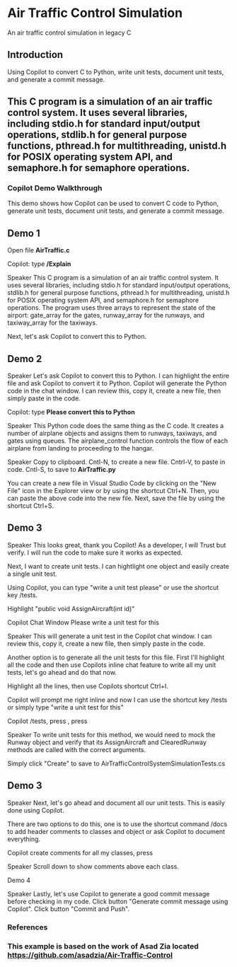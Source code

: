 # Air Traffic Control Simulation
An air traffic control simulation in legacy C

## Introduction
Using Copilot to convert C to Python, write unit tests, document unit tests, and generate a commit message.


## This C program is a simulation of an air traffic control system. It uses several libraries, including stdio.h for standard input/output operations, stdlib.h for general purpose functions, pthread.h for multithreading, unistd.h for POSIX operating system API, and semaphore.h for semaphore operations.

### Copilot Demo Walkthrough

This demo shows how Copilot can be used to convert C code to Python, generate unit tests, document unit tests, and generate a commit message.

Demo 1
----------------------------
Open file **AirTraffic.c**

Copilot: type **/Explain**

Speaker
This C program is a simulation of an air traffic control system. It uses several libraries, including stdio.h for standard input/output operations, stdlib.h for general purpose functions, pthread.h for multithreading, unistd.h for POSIX operating system API, and semaphore.h for semaphore operations. The program uses three arrays to represent the state of the airport: gate_array for the gates, runway_array for the runways, and taxiway_array for the taxiways.

Next, let's ask Copilot to convert this to Python.

Demo 2
----------------------------
Speaker
Let's ask Copilot to convert this to Python.  I can highlight the entire file and ask Copilot to convert it to Python.  Copilot will generate the Python code in the chat window.  I can review this, copy it, create a new file, then simply paste in the code.

Copilot: type **Please convert this to Python**

Speaker
This Python code does the same thing as the C code. It creates a number of airplane objects and assigns them to runways, taxiways, and gates using queues. The airplane_control function controls the flow of each airplane from landing to proceeding to the hangar.

Speaker
Copy to clipboard. Cntl-N, to create a new file. Cntrl-V, to paste in code. Cntl-S, to save to **AirTraffic.py**

You can create a new file in Visual Studio Code by clicking on the "New File" icon in the Explorer view or by using the shortcut Ctrl+N. Then, you can paste the above code into the new file. Next, save the file by using the shortcut Ctrl+S.

Demo 3
----------------------------
Speaker
This looks great, thank you Copilot!  As a developer, I will Trust but verify.  I will run the code to make sure it works as expected.

Next, I want to create unit tests.  I can hightlight one object and easily create a single unit test.

Using Copilot, you can type "write a unit test please" or use the shortcut key /tests.

Highlight "public void AssignAircraft(int id)"

Copilot Chat Window
Please write a unit test for this

Speaker
This will generate a unit test in the Copilot chat window. I can review this, copy it, create a new file, then simply paste in the code.

Another option is to generate all the unit tests for this file. First I'll highlight all the code and then use Copilots inline chat feature to write all my unit tests, let's go ahead and do that now.

Highlight all the lines, then use Copilots shortcut Ctrl+I.
 
Copilot will prompt me right inline and now I can use the shortcut key /tests or simply type "write a unit test for this"

Copilot
/tests, press <tab>, press <enter>

Speaker
To write unit tests for this method, we would need to mock the Runway object and verify that its AssignAircraft and ClearedRunway methods are called with the correct arguments.

Simply click "Create" to save to AirTrafficControlSystemSimulationTests.cs

Demo 3
----------------------------
Speaker
Next, let's go ahead and document all our unit tests.  This is easily done using Copilot.

There are two options to do this, one is to use the shortcut command /docs to add header comments to classes and object or ask Copilot to document everything.

Copilot
create comments for all my classes, press <enter>

Speaker
Scroll down to show comments above each class.

Demo 4

Speaker
Lastly, let's use Copilot to generate a good commit message before checking in my code.
Click button "Generate commit message using Copilot".
Click button "Commit and Push".













### References
### This example is based on the work of Asad Zia located https://github.com/asadzia/Air-Traffic-Control

